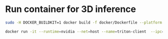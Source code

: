 # Run container for 3D inference


```bash
sudo -H DOCKER_BUILDKIT=1 docker build -f docker/Dockerfile --platform linux/amd64 -t niqbal996/triton-client:22.04-py3-PCDet .
```

```bash
docker run -it --runtime=nvidia --net=host --name=triton-client  --ipc=host -e PYTHONPATH=/opt/depencies/OpenPCDet niqbal996/triton-client:22.04-py3-PCDet 
```


